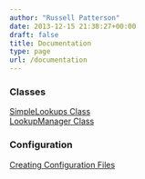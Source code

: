 ```yaml
---
author: "Russell Patterson"
date: 2013-12-15 21:38:27+00:00
draft: false
title: Documentation
type: page
url: /documentation
---
```


### Classes
[SimpleLookups Class](/classes/simplelookups/)  
[LookupManager Class](/classes/lookupmanager/)  

### Configuration
[Creating Configuration Files](/configuration-files/)  

